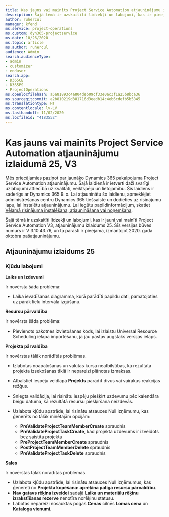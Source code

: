 ```yaml
---
title: Kas jauns vai mainīts Project Service Automation atjauninājumu izlaidumā 25, V3
description: Šajā tēmā ir uzskaitīti līdzekļi un labojumi, kas ir pieejami Project Service Automation atjauninājumu izlaidumā 25, V3.
author: ruhercul
manager: kfend
ms.service: project-operations
ms.custom: dyn365-projectservice
ms.date: 10/26/2020
ms.topic: article
ms.author: ruhercul
audience: Admin
search.audienceType:
- admin
- customizer
- enduser
search.app:
- D365CE
- D365PS
- ProjectOperations
ms.openlocfilehash: a5a81893c4a804deb09cf33e0ac3f1a25b8bca36
ms.sourcegitcommit: a2b810219d381716d3eedb14c4eb6cdefb5b5845
ms.translationtype: HT
ms.contentlocale: lv-LV
ms.lasthandoff: 11/02/2020
ms.locfileid: "4183552"
---
```

# <a name="whats-new-or-changed-in-project-service-automation-update-release-25-v3"></a>Kas jauns vai mainīts Project Service Automation atjauninājumu izlaidumā 25, V3

Mēs priecājamies paziņot par jaunāko Dynamics 365 pakalpojuma Project Service Automation atjauninājumu. Šajā laidienā ir ietverti daži svarīgi uzlabojumi attiecībā uz kvalitāti, veiktspēju un lietojamību. Šis laidiens ir saderīgs ar Dynamics 365 9. x. Lai atjauninātu šo laidienu, apmeklējiet administrēšanas centru Dynamics 365 tiešsaistē un dodieties uz risinājumu lapu, lai instalētu atjauninājumu. Lai iegūtu papildinformācijum, skatiet [Vēlamā risinājuma instalēšana, atjaunināšana vai noņemšana](https://docs.microsoft.com/power-platform/admin/install-remove-preferred-solution).

Šajā tēmā ir uzskaitīti līdzekļi un labojumi, kas ir jauni vai mainīti Project Service Automation V3, atjauninājumu izlaidums 25. Šīs versijas būves numurs ir V 3.10.43.76, un tā parasti ir pieejama, izmantojot 2020. gada oktobra pašatjauninājumu.

## <a name="update-release-25"></a>Atjauninājumu izlaidums 25

### <a name="bug-fixes"></a>Kļūdu labojumi

**Laiks un izdevumi**

Ir novērsta šāda problēma:

- Laika ievadīšanas diagramma, kurā parādīti papildu dati, pamatojoties uz pārāk lielu intervāla izgūšanu.

**Resursu pārvaldība**

Ir novērsta šāda problēma:

- Pievienots pakotnes izvietošanas kods, lai izlaistu Universal Resource Scheduling ielāpa importēšanu, ja jau pastāv augstāks versijas ielāps.

**Projekta pārvaldība**

Ir novērstas tālāk norādītās problēmas.

- Izlabotas noapaļošanas un valūtas kursa neatbilstības, kā rezultātā projekta izsekošanas tīklā ir nepareizi plānotas izmaksas.
- Atbalstiet iespēju veidlapā **Projekts** parādīt divus vai vairākus reakcijas režģus.
- Sniegta validācija, lai risinātu iespēju piešķirt uzdevumu pēc kalendāra beigu datuma, kā rezultātā resursu piešķiršana neizdevās.
- Uzlabota kļūdu apstrāde, lai risinātu atsauces Null izņēmumu, kas ģenerēts no tālāk minētajām opcijām:

    - **PreValidateProjectTeamMemberCreate** spraudnis
    - **PreValidateProjectTaskCreate**, kad projekta uzdevums ir izveidots bez saistīta projekta
    - **PreProjectTeamMemberCreate** spraudnis
    - **PostProjectTeamMemberDelete** spraudnis
    - **PreValidateProjectTaskDelete** spraudnis

**Sales**

Ir novērstas tālāk norādītās problēmas.

- Uzlabota kļūdu apstrāde, lai risinātu atsauces Null izņēmumus, kas ģenerēti no **Projekta kopēšana: aprēķina palīga resursu pārvaldību**.
- **Nav gatavs rēķina izveidei** sadaļā **Laika un materiālu rēķinu izrakstīšanas rezerve** nenotīra norēķinu statusu.
- Labotas nepareizi nosauktas pogas **Cenas** cilnēs **Lomas cena** un **Kataloga vienumi**.
